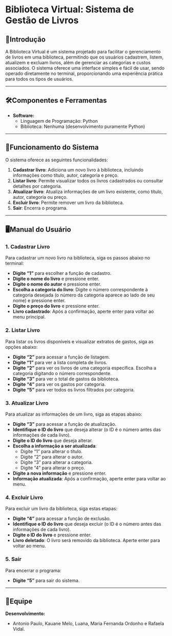 # **Biblioteca Virtual: Sistema de Gestão de Livros**

## 🌟**Introdução**
A Biblioteca Virtual é um sistema projetado para facilitar o gerenciamento de livros em uma biblioteca, permitindo que os usuários cadastrem, listem, atualizem e excluam livros, além de gerenciar as categorias e custos associados. O sistema oferece uma interface simples e fácil de usar, sendo operado diretamente no terminal, proporcionando uma experiência prática para todos os tipos de usuários.

---

## 🛠️**Componentes e Ferramentas**
- **Software:**
  - Linguagem de Programação: Python
  - Biblioteca: Nenhuma (desenvolvimento puramente Python)
  
---

## 🔌**Funcionamento do Sistema**  
O sistema oferece as seguintes funcionalidades:  
1. **Cadastrar livro**: Adiciona um novo livro à biblioteca, incluindo informações como título, autor, categoria e preço.  
2. **Listar livro**: Permite visualizar todos os livros cadastrados ou consultar detalhes por categoria.  
3. **Atualizar livro**: Atualiza informações de um livro existente, como título, autor, categoria ou preço.  
4. **Excluir livro**: Permite remover um livro da biblioteca.  
5. **Sair**: Encerra o programa.

---

## 🖥️**Manual do Usuário** 

### 1. **Cadastrar Livro**
Para cadastrar um novo livro na biblioteca, siga os passos abaixo no terminal:

- **Digite “1”** para escolher a função de cadastro.
- **Digite o nome do livro** e pressione enter.
- **Digite o nome do autor** e pressione enter.
- **Escolha a categoria do livro**: Digite o número correspondente à categoria desejada (o número da categoria aparece ao lado de seu nome) e pressione enter.
- **Digite o preço do livro** e pressione enter.
- **Livro cadastrado**: Após a confirmação, aperte enter para voltar ao menu principal.

### 2. **Listar Livro**
Para listar os livros disponíveis e visualizar extratos de gastos, siga as opções abaixo:

- **Digite “2”** para acessar a função de listagem.
- **Digite “1”** para ver a lista completa de livros.
- **Digite “2”** para ver os livros de uma categoria específica. Escolha a categoria digitando o número correspondente.
- **Digite “3”** para ver o total de gastos da biblioteca.
- **Digite “4”** para ver os gastos por categoria.
- **Digite “5”** para ver todos os livros filtrados por categoria.

### 3. **Atualizar Livro**
Para atualizar as informações de um livro, siga as etapas abaixo:

- **Digite “3”** para acessar a função de atualização.
- **Identifique o ID do livro** que deseja alterar (o ID é o número antes das informações de cada livro).
- **Digite o ID do livro** que deseja alterar.
- **Escolha a informação a ser atualizada**:  
  - Digite “1” para alterar o título.
  - Digite “2” para alterar o autor.
  - Digite “3” para alterar a categoria.
  - Digite “4” para alterar o preço.
- **Digite a nova informação** e pressione enter.
- **Informação atualizada**: Após a confirmação, aperte enter para voltar ao menu.

### 4. **Excluir Livro**
Para excluir um livro da biblioteca, siga estas etapas:

- **Digite “4”** para acessar a função de exclusão.
- **Identifique o ID do livro** que deseja excluir (o ID é o número antes das informações de cada livro).
- **Digite o ID do livro** e pressione enter.
- **Livro deletado**: O livro será removido da biblioteca. Aperte enter para voltar ao menu.

### 5. **Sair**
Para encerrar o programa:

- **Digite “5”** para sair do sistema.

---

## 👥**Equipe**  
**Desenvolvimento:**  
- Antonio Paulo, Kauane Melo, Luana, Maria Fernanda Ordonho e Rafaela Vidal.

